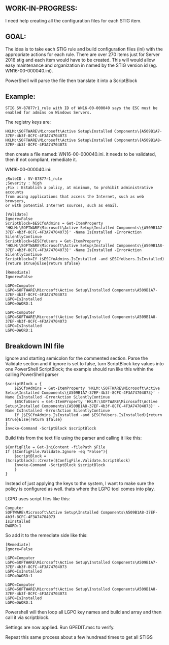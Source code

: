 ## WORK-IN-PROGRESS: 
I need help creating all the configuration files for each STIG item. 

## GOAL: 
The idea is to take each STIG rule and build configuration files (ini) with the appropriate actions for each rule. 
There are over 270 items just for Server 2016 stig and each item would have to be created. 
This will would allow easy maintenance and organization in named by the STIG version id (eg. WN16-00-000040.ini). 

PowerShell will parse the file then translate it into a ScriptBlock

## Example:

    STIG SV-87877r1_rule with ID of WN16-00-000040 says the ESC must be enabled for admins on Windows Servers. 

The registry keys are:
 
    HKLM:\SOFTWARE\Microsoft\Active Setup\Installed Components\{A509B1A7-37EF-4b3f-8CFC-4F3A74704073
    HKLM:\SOFTWARE\Microsoft\Active Setup\Installed Components\{A509B1A8-37EF-4b3f-8CFC-4F3A74704073

then create a file named: WN16-00-000040.ini. it needs to be validated, then if not compliant, remediate it. 

WN16-00-000040.ini:
    
    ;RuleID : SV-87877r1_rule
    ;Severity : high
    ;Fix : Establish a policy, at minimum, to prohibit administrative accounts 
    from using applications that access the Internet, such as web browsers, 
    or with potential Internet sources, such as email. 

    [Validate]
    Ignore=False
    Scriptblock=$ESCfoAdmins = Get-ItemProperty 'HKLM:\SOFTWARE\Microsoft\Active Setup\Installed Components\{A509B1A7-37EF-4b3f-8CFC-4F3A74704073}' -Name IsInstalled -ErrorAction SilentlyContinue
    Scriptblock=$ESCfoUsers = Get-ItemProperty 'HKLM:\SOFTWARE\Microsoft\Active Setup\Installed Components\{A509B1A8-37EF-4b3f-8CFC-4F3A74704073}' -Name IsInstalled -ErrorAction SilentlyContinue
    Scriptblock=If ($ESCfoAdmins.IsInstalled -and $ESCfoUsers.IsInstalled){return $true}Else{return $false}

    [Remediate]
    Ignore=False

    LGPO=Computer
    LGPO=SOFTWARE\Microsoft\Active Setup\Installed Components\A509B1A7-37EF-4b3f-8CFC-4F3A74704073
    LGPO=IsInstalled
    LGPO=DWORD:1

    LGPO=Computer
    LGPO=SOFTWARE\Microsoft\Active Setup\Installed Components\A509B1A8-37EF-4b3f-8CFC-4F3A74704073
    LGPO=IsInstalled
    LGPO=DWORD:1

## Breakdown INI file
Ignore and starting semicolon for the commented section. Parse the Validate section and if ignore is set to false, turn ScriptBlock key values into one PowerShell ScriptBlock; the example should run like this within the calling PowerShell parser 

    $scriptBlock = {
        $ESCfoAdmins = Get-ItemProperty 'HKLM:\SOFTWARE\Microsoft\Active Setup\Installed Components\{A509B1A7-37EF-4b3f-8CFC-4F3A74704073}' -Name IsInstalled -ErrorAction SilentlyContinue
        $ESCfoUsers = Get-ItemProperty 'HKLM:\SOFTWARE\Microsoft\Active Setup\Installed Components\{A509B1A8-37EF-4b3f-8CFC-4F3A74704073}' -Name IsInstalled -ErrorAction SilentlyContinue
        If ($ESCfoAdmins.IsInstalled -and $ESCfoUsers.IsInstalled){return $true}Else{return $false}
    }
    Invoke-Command -ScriptBlock $scriptBlock

Build this from the text file using the parser and calling it like this:

    $ConfigFile = Get-IniContent -filePath $File
    If ($ConfigFile.Validate.Ignore -eq "False"){
        $scriptBlock = [Scriptblock]::Create($ConfigFile.Validate.ScriptBlock)
        Invoke-Command -ScriptBlock $scriptBlock       
        } 
    }
    
  Instead of just applying the keys to the system, I want to make sure the policy is configured as well. thats where the LGPO tool comes into play. 

LGPO uses script files like this: 

    Computer
    SOFTWARE\Microsoft\Active Setup\Installed Components\A509B1A8-37EF-4b3f-8CFC-4F3A74704073
    IsInstalled
    DWORD:1
    
 So add it to the remediate side like this:
 
    [Remediate]
    Ignore=False

    LGPO=Computer
    LGPO=SOFTWARE\Microsoft\Active Setup\Installed Components\A509B1A7-37EF-4b3f-8CFC-4F3A74704073
    LGPO=IsInstalled
    LGPO=DWORD:1

    LGPO=Computer
    LGPO=SOFTWARE\Microsoft\Active Setup\Installed Components\A509B1A8-37EF-4b3f-8CFC-4F3A74704073
    LGPO=IsInstalled
    LGPO=DWORD:1

Powershell will then loop all LGPO key names and build and array and then call it via scriptblock.

Settings are now applied. Run GPEDIT.msc to verify. 

Repeat this same process about a few hundread times to get all STIGS

